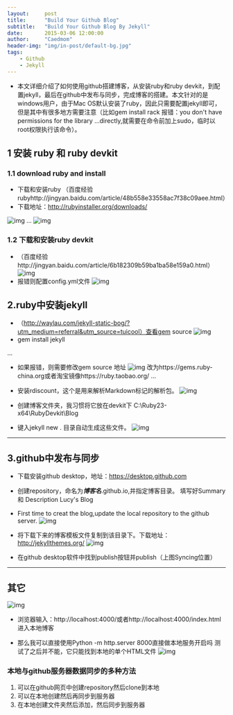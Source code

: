 ```yaml
---
layout:     post
title:      "Build Your Github Blog"
subtitle:   "Build Your Github Blog By Jekyll"
date:       2015-03-06 12:00:00
author:     "Caedmom"
header-img: "img/in-post/default-bg.jpg"
tags:
    - Github
    - Jekyll
---
```



* 本文详细介绍了如何使用github搭建博客，从安装ruby和ruby devkit，到配置jekyll，最后在github中发布与同步，完成博客的搭建。本文针对的是windows用户，由于Mac OS默认安装了ruby，因此只需要配置jekyll即可，但是其中有很多地方需要注意（比如gem install rack 报错：you don't have permissions for the library ...directly,就需要在命令前加上sudo，临时以root权限执行该命令）。


## 1 安装 ruby 和 ruby devkit

### 1.1 download ruby and install
* 下载和安装ruby （百度经验rubyhttp://jingyan.baidu.com/article/48b558e33558ac7f38c09aee.html）
* 下载地址：http://rubyinstaller.org/downloads/

![img](/img/in-post/20160901build-your-github-blog/1download-ruby.png)
...
![img](/img/in-post/20160901build-your-github-blog/2check-the-version-of-ruby.png)

### 1.2 下载和安装ruby devkit
 * （百度经验http://jingyan.baidu.com/article/6b182309b59ba1ba58e159a0.html）
![img](/img/in-post/20160901build-your-github-blog/3download-ruby-devkit.png)
* 报错则配置config.yml文件
![img](/img/in-post/20160901build-your-github-blog/4set-configyml.png)



## 2.ruby中安装jekyll
* （http://waylau.com/jekyll-static-bog/?utm_medium=referral&utm_source=tuicool）查看gem source
![img](/img/in-post/20160901build-your-github-blog/5install-jekyll.png)
* gem install jekyll

...


* 如果报错，则需要修改gem source 地址
![img](/img/in-post/20160901build-your-github-blog/6change-gem-source-address.png)
改为https://gems.ruby-china.org或者淘宝镜像https://ruby.taobao.org/
...

* 安装rdiscount，这个是用来解析Markdown标记的解析包。
![img](/img/in-post/20160901build-your-github-blog/7install-rdiscount.png)

* 创建博客文件夹，我习惯将它放在devkit下
C:\Ruby23-x64\RubyDevkit\Blog

* 键入jekyll new .
目录自动生成这些文件。
![img](/img/in-post/20160901build-your-github-blog/8jekyll-new.png)

---

## 3.github中发布与同步
* 下载安装github desktop，地址：https://desktop.github.com

* 创建repository，命名为***博客名***.github.io,并指定博客目录。
填写好Summary 和 Description
Lucy's Blog
* First time to creat the blog,update the local repository to the github server.
![img](/img/in-post/20160901build-your-github-blog/9github-desktop-update.png)

* 将下载下来的博客模板文件复制到该目录下。下载地址：http://jekyllthemes.org/
![img](/img/in-post/20160901build-your-github-blog/10download-blog-mould.png)

* 在github desktop软件中找到publish按钮并publish（上图Syncing位置）


---
## 其它

![img](/img/in-post/20160901build-your-github-blog/11bug-fix.png)


* 浏览器输入：http://localhost:4000/或者http://localhost:4000/index.html进入本地博客

* 那么我可以直接使用Python -m http.server 8000直接做本地服务开启吗
测试了之后并不能，它只能找到本地的单个HTML文件
![img](/img/in-post/20160901build-your-github-blog/12need-jekyll-serve.png)

### 本地与github服务器数据同步的多种方法
1. 可以在github网页中创建repository然后clone到本地
2. 可以在本地创建然后再同步到服务器
3. 在本地创建文件夹然后添加，然后同步到服务器
